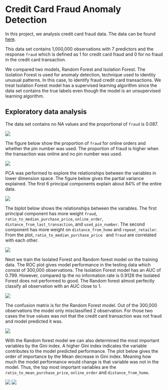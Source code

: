 # Credit Card Fraud Anomaly Detection

In this project, we analysis credit card fraud data. The data can be found [here](https://www.kaggle.com/datasets/dhanushnarayananr/credit-card-fraud).


This data set contains  1,000,000 observations with 7 predictors and the response `fraud` which is defined as 1 for credit card fraud and 0 for no fraud in the credit card transaction. 

We compared two models, Random Forest and Isolation Forest. The Isolation Forest is used for anomaly detection, technique used to identity unusual patterns. In this case, to identify fraud credit card transactions. We treat Isolation Forest model has a supervised learning algorithm since the data set contains the true labels even though the model is an unsupervised learning algorithm. 

## Exploratory data analysis

The data set contains no NA values and the proportional of `fraud` is 0.087.  

![](./images/na.png)


The figure below show the proportion of `fraud` for online orders and whether  the pin number was used. The proportion of fraud is higher when  the transaction was online and no pin number was used. 

![](./images/fraud_eda.png)

PCA was performed to explore the relationships between the variables in lower dimension space. The figure below gives the partial variance explained. The first 6 principal components explain about 84% of the entire data.

![](./images/pca_var.png)

The biplot below shows the relationships between the variables. The first principal component has more weight `fraud`, `ratio_to_median_purchase_price`, `online_order`, `distance_from_last_transaction`, and `used_pin_number`. The second component has more weight on `distance_from_home` and `repeat_retailer`. From the plot, `ratio_to_median_purchase_price ` and `fraud` are correlated with each other.


![](./images/biplot.png)

Next we train the Isolated Forest and Random forest model on the training data. The ROC plot gives model performance in the testing data which consist of 300,000 observations. The Isolation Forest model has an AUC of 0.799. However, compared tp the no information rate is 0.9126 the Isolated Forest does not performed to good. The Random forest almost perfectly classify all observation with an AUC close to 1.  

![](./images/roc.png)

The confusion matrix is for the Random Forest model. Out of the 300,000 observations the model only misclassified 2 observation. For those two cases the true values was not that the credit card transaction was not fraud and model predicted it was. 

![](./images/cm_rf.png)

With the Random forest model we can also determined the most important variables by the Gini index. A higher Gini index indicates the variable contributes to the model predicted performance. The plot below gives the order of importance by the Mean decrease in Gini index. Meaning how much the model performance would change is that variable was not in the model. Thus, the top most important variables are the  `ratio_to_mean_purchase_price`, `online_order` and `distance_from_home`.


![](./images/varImpPlot.png)
![](./images/varImpTable.png)





